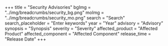 +++
title = "Security Advisories"
bgImg = "../img/breadcrumbs/security_bg.png"
moImg = "../img/breadcrumbs/security_mo.png"
search = "Search"
search_placeholder = "Enter keywords"
year = "Year"
advisory = "Advisory"
synopsis = "Synopsis"
severity = "Severity"
affected_product = "Affected Product"
affected_component = "Affected Component"
release_time = "Release Date"
+++
